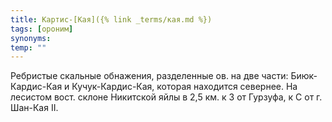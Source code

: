 ```yaml
---
title: Картис-[Кая]({% link _terms/кая.md %})
tags: [ороним]
synonyms:
temp: ""
---
```


Ребристые скальные обнажения, разделенные ов. на две части: Биюк-Кардис-Кая и
Кучук-Кардис-Кая, которая находится севернее. На лесистом вост. склоне Никитской
яйлы в 2,5 км. к З от Гурзуфа, к С от г. Шан-Кая II.
